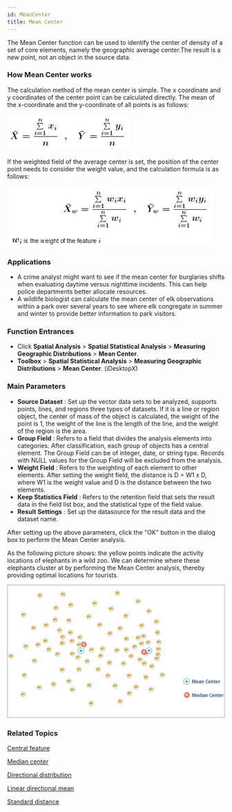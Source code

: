 ```yaml
---
id: MeanCenter
title: Mean Center
---
```

The Mean Center function can be used to identify the center of density of a
set of core elements, namely the geographic average center.The result is a new
point, not an object in the source data.

### How Mean Center works

The calculation method of the mean center is simple. The x coordinate and y
coordinates of the center point can be calculated directly. The mean of the
x-coordinate and the y-coordinate of all points is as follows:

![](img/MeanCenter1.png)

If the weighted field of the average center is set, the position of the center
point needs to consider the weight value, and the calculation formula is as
follows:

![](img/MeanCenter2.png)

### Applications

  * A crime analyst might want to see if the mean center for burglaries shifts when evaluating daytime versus nighttime incidents. This can help police departments better allocate resources.
  * A wildlife biologist can calculate the mean center of elk observations within a park over several years to see where elk congregate in summer and winter to provide better information to park visitors.

### Function Entrances

  * Click **Spatial Analysis** > **Spatial Statistical Analysis** > **Measuring Geographic Distributions** > **Mean Center**.
  * **Toolbox** > **Spatial Statistical Analysis** > **Measuring Geographic Distributions** > **Mean Center**. (iDesktopX)

### Main Parameters

  * **Source Dataset** : Set up the vector data sets to be analyzed, supports points, lines, and regions three types of datasets. If it is a line or region object, the center of mass of the object is calculated, the weight of the point is 1, the weight of the line is the length of the line, and the weight of the region is the area.
  * **Group Field** : Refers to a field that divides the analysis elements into categories. After classification, each group of objects has a central element. The Group Field can be of integer, date, or string type. Records with NULL values for the Group Field will be excluded from the analysis.
  * **Weight Field** : Refers to the weighting of each element to other elements. After setting the weight field, the distance is D = W1 x D, where W1 is the weight value and D is the distance between the two elements.
  * **Keep Statistics Field** : Refers to the retention field that sets the result data in the field list box, and the statistical type of the field value.
  * **Result Settings** : Set up the datasource for the result data and the dataset name.

After setting up the above parameters, click the "OK" button in the dialog box
to perform the Mean Center analysis.

As the following picture shows: the yellow points indicate the activity
locations of elephants in a wild zoo. We can determine where these elephants
cluster at by performing the Mean Center analysis, thereby providing optimal
locations for tourists.

![](img/MeanCenterResult.jpg)

###  Related Topics

 [Central feature](CentralFeature)

 [Median center](MeanCenterResult)

 [Directional distribution](MeasureDirection)

 [Linear directional mean](MeasureLinearDirectional)

 [Standard distance](MeasureStandardDistance)


